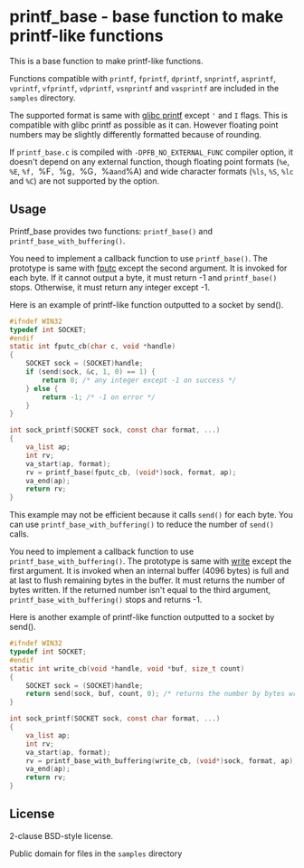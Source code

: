 printf_base - base function to make printf-like functions
=========================================================

This is a base function to make printf-like functions.

Functions compatible with `printf`, `fprintf`, `dprintf`, `snprintf`, `asprintf`,
`vprintf`, `vfprintf`, `vdprintf`, `vsnprintf` and `vasprintf` are included in
the `samples` directory.

The supported format is same with [glibc printf][] except `'` and `I` flags.
This is compatible with glibc printf as possible as it can. However floating
point numbers may be slightly differently formatted because of rounding.

If `printf_base.c` is compiled with `-DPFB_NO_EXTERNAL_FUNC` compiler option,
it doesn't depend on any external function, though floating point formats
(`%e`, `%E`, `%f, `%F`, `%g`, `%G`, `%a` and `%A) and wide character formats
(`%ls`, `%S`, `%lc` and `%C`) are not supported by the option.

Usage
-----

Printf_base provides two functions: `printf_base()` and `printf_base_with_buffering()`.

You need to implement a callback function to use `printf_base()`. The
prototype is same with [fputc][] except the second argument.
It is invoked for each byte. If it cannot output a byte, it must return -1
and `printf_base()` stops. Otherwise, it must return any integer except -1.

Here is an example of printf-like function outputted to a socket by send().

```c
#ifndef WIN32
typedef int SOCKET;
#endif
static int fputc_cb(char c, void *handle)
{
    SOCKET sock = (SOCKET)handle;
    if (send(sock, &c, 1, 0) == 1) {
        return 0; /* any integer except -1 on success */
    } else {
        return -1; /* -1 on error */
    }
}

int sock_printf(SOCKET sock, const char format, ...)
{
    va_list ap;
    int rv;
    va_start(ap, format);
    rv = printf_base(fputc_cb, (void*)sock, format, ap);
    va_end(ap);
    return rv;
}
```

This example may not be efficient because it calls `send()` for each byte.
You can use `printf_base_with_buffering()` to reduce the number of `send()` calls.

You need to implement a callback function to use `printf_base_with_buffering()`.
The prototype is same with [write][] except the first argument. It is invoked
when an internal buffer (4096 bytes) is full and at last to flush remaining
bytes in the buffer. It must returns the number of bytes written. If the
returned number isn't equal to the third argument, `printf_base_with_buffering()`
stops and returns -1.

Here is another example of printf-like function outputted to a socket by send().

```c
#ifndef WIN32
typedef int SOCKET;
#endif
static int write_cb(void *handle, void *buf, size_t count)
{
    SOCKET sock = (SOCKET)handle;
    return send(sock, buf, count, 0); /* returns the number by bytes written */
}

int sock_printf(SOCKET sock, const char format, ...)
{
    va_list ap;
    int rv;
    va_start(ap, format);
    rv = printf_base_with_buffering(write_cb, (void*)sock, format, ap);
    va_end(ap);
    return rv;
}
```

License
-------

2-clause BSD-style license.

Public domain for files in the `samples` directory

[glibc printf]: http://man7.org/linux/man-pages/man3/fprintf.3.html
[fputc]: http://man7.org/linux/man-pages/man3/fputc.3.html
[write]: http://man7.org/linux/man-pages/man2/write.2.html
